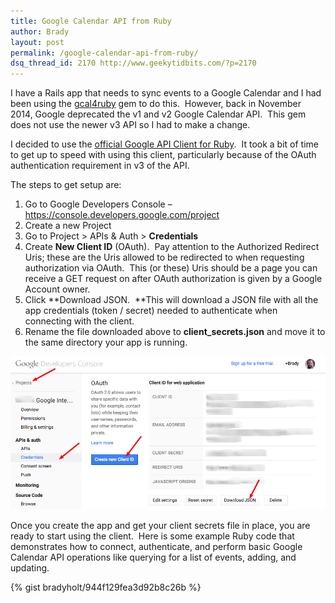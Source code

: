 ```yaml
---
title: Google Calendar API from Ruby
author: Brady
layout: post
permalink: /google-calendar-api-from-ruby/
dsq_thread_id: 2170 http://www.geekytidbits.com/?p=2170
---
```

I have a Rails app that needs to sync events to a Google Calendar and I had been using the [gcal4ruby](https://github.com/SeabourneConsulting/GCal4Ruby) gem to do this.  However, back in November 2014, Google deprecated the v1 and v2 Google Calendar API.  This gem does not use the newer v3 API so I had to make a change.

I decided to use the [official Google API Client for Ruby][2].  It took a bit of time to get up to speed with using this client, particularly because of the OAuth authentication requirement in v3 of the API.

The steps to get setup are:

  1. Go to Google Developers Console &#8211; <https://console.developers.google.com/project>
  2. Create a new Project
  3. Go to Project > APIs & Auth > **Credentials**
  4. Create **New Client ID** (OAuth).  Pay attention to the Authorized Redirect Uris; these are the Uris allowed to be redirected to when requesting authorization via OAuth.  This (or these) Uris should be a page you can receive a GET request on after OAuth authorization is given by a Google Account owner.
  5. Click **Download JSON.  **This will download a JSON file with all the app credentials (token / secret) needed to authenticate when connecting with the client.
  6. Rename the file downloaded above to **client_secrets.json** and move it to the same directory your app is running.

[<img src="/media/google_developer_console.png" alt="Google Developer Console"/>][3]

Once you create the app and get your client secrets file in place, you are ready to start using the client.  Here is some example Ruby code that demonstrates how to connect, authenticate, and perform basic Google Calendar API operations like querying for a list of events, adding, and updating.

{% gist bradyholt/944f129fea3d92b8c26b %}

 [2]: https://github.com/google/google-api-ruby-client
 [3]: /media/google_developer_console.png
